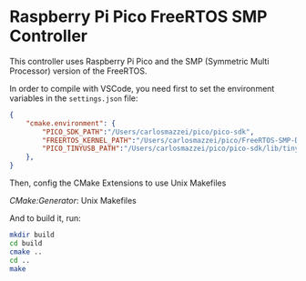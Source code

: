 # Raspberry Pi Pico FreeRTOS SMP Controller

This controller uses Raspberry Pi Pico and the SMP (Symmetric Multi Processor) version of the FreeRTOS.

In order to compile with VSCode, you need first to set the environment variables in the `settings.json` file:

```json
{
    "cmake.environment": {
        "PICO_SDK_PATH":"/Users/carlosmazzei/pico/pico-sdk",
        "FREERTOS_KERNEL_PATH":"/Users/carlosmazzei/pico/FreeRTOS-SMP-Demos/FreeRTOS/Source",
        "PICO_TINYUSB_PATH":"/Users/carlosmazzei/pico/pico-sdk/lib/tinyusb"
    },
}
```

Then, config the CMake Extensions to use Unix Makefiles

*CMake:Generator*: Unix Makefiles

And to build it, run:

```bash
mkdir build
cd build
cmake ..
cd ..
make
```

